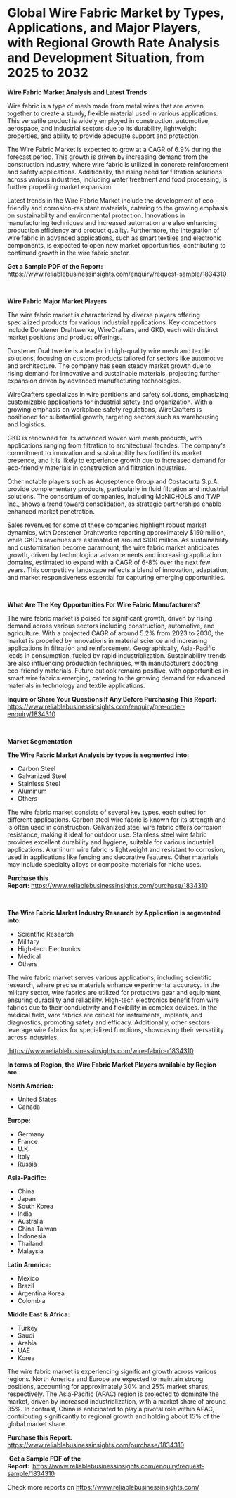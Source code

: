 <p><h1>Global Wire Fabric Market by Types, Applications, and Major Players, with Regional Growth Rate Analysis and Development Situation, from 2025 to 2032</h1></p><p><strong>Wire Fabric Market Analysis and Latest Trends</strong></p>
<p><p>Wire fabric is a type of mesh made from metal wires that are woven together to create a sturdy, flexible material used in various applications. This versatile product is widely employed in construction, automotive, aerospace, and industrial sectors due to its durability, lightweight properties, and ability to provide adequate support and protection.</p><p>The Wire Fabric Market is expected to grow at a CAGR of 6.9% during the forecast period. This growth is driven by increasing demand from the construction industry, where wire fabric is utilized in concrete reinforcement and safety applications. Additionally, the rising need for filtration solutions across various industries, including water treatment and food processing, is further propelling market expansion.</p><p>Latest trends in the Wire Fabric Market include the development of eco-friendly and corrosion-resistant materials, catering to the growing emphasis on sustainability and environmental protection. Innovations in manufacturing techniques and increased automation are also enhancing production efficiency and product quality. Furthermore, the integration of wire fabric in advanced applications, such as smart textiles and electronic components, is expected to open new market opportunities, contributing to continued growth in the wire fabric sector.</p></p>
<p><strong>Get a Sample PDF of the Report:&nbsp;</strong> <a href="https://www.reliablebusinessinsights.com/enquiry/request-sample/1834310?utm_campaign=3273&utm_medium=2&utm_source=Github&utm_content=ia&utm_term=02042025&utm_id=wire-fabric">https://www.reliablebusinessinsights.com/enquiry/request-sample/1834310</a></p>
<p>&nbsp;</p>
<p><strong>Wire Fabric Major Market Players</strong></p>
<p><p>The wire fabric market is characterized by diverse players offering specialized products for various industrial applications. Key competitors include Dorstener Drahtwerke, WireCrafters, and GKD, each with distinct market positions and product offerings.</p><p>Dorstener Drahtwerke is a leader in high-quality wire mesh and textile solutions, focusing on custom products tailored for sectors like automotive and architecture. The company has seen steady market growth due to rising demand for innovative and sustainable materials, projecting further expansion driven by advanced manufacturing technologies.</p><p>WireCrafters specializes in wire partitions and safety solutions, emphasizing customizable applications for industrial safety and organization. With a growing emphasis on workplace safety regulations, WireCrafters is positioned for substantial growth, targeting sectors such as warehousing and logistics.</p><p>GKD is renowned for its advanced woven wire mesh products, with applications ranging from filtration to architectural facades. The company's commitment to innovation and sustainability has fortified its market presence, and it is likely to experience growth due to increased demand for eco-friendly materials in construction and filtration industries.</p><p>Other notable players such as Aquseptence Group and Costacurta S.p.A. provide complementary products, particularly in fluid filtration and industrial solutions. The consortium of companies, including McNICHOLS and TWP Inc., shows a trend toward consolidation, as strategic partnerships enable enhanced market penetration.</p><p>Sales revenues for some of these companies highlight robust market dynamics, with Dorstener Drahtwerke reporting approximately $150 million, while GKD's revenues are estimated at around $100 million. As sustainability and customization become paramount, the wire fabric market anticipates growth, driven by technological advancements and increasing application domains, estimated to expand with a CAGR of 6-8% over the next few years. This competitive landscape reflects a blend of innovation, adaptation, and market responsiveness essential for capturing emerging opportunities.</p></p>
<p>&nbsp;</p>
<p><strong>What Are The Key Opportunities For Wire Fabric Manufacturers?</strong></p>
<p><p>The wire fabric market is poised for significant growth, driven by rising demand across various sectors including construction, automotive, and agriculture. With a projected CAGR of around 5.2% from 2023 to 2030, the market is propelled by innovations in material science and increasing applications in filtration and reinforcement. Geographically, Asia-Pacific leads in consumption, fueled by rapid industrialization. Sustainability trends are also influencing production techniques, with manufacturers adopting eco-friendly materials. Future outlook remains positive, with opportunities in smart wire fabrics emerging, catering to the growing demand for advanced materials in technology and textile applications.</p></p>
<p><strong>Inquire or Share Your Questions If Any Before Purchasing This Report:</strong> <a href="https://www.reliablebusinessinsights.com/enquiry/pre-order-enquiry/1834310?utm_campaign=3273&utm_medium=2&utm_source=Github&utm_content=ia&utm_term=02042025&utm_id=wire-fabric">https://www.reliablebusinessinsights.com/enquiry/pre-order-enquiry/1834310</a></p>
<p>&nbsp;</p>
<p><strong>Market Segmentation</strong></p>
<p><strong>The Wire Fabric Market Analysis by types is segmented into:</strong></p>
<p><ul><li>Carbon Steel</li><li>Galvanized Steel</li><li>Stainless Steel</li><li>Aluminum</li><li>Others</li></ul></p>
<p><p>The wire fabric market consists of several key types, each suited for different applications. Carbon steel wire fabric is known for its strength and is often used in construction. Galvanized steel wire fabric offers corrosion resistance, making it ideal for outdoor use. Stainless steel wire fabric provides excellent durability and hygiene, suitable for various industrial applications. Aluminum wire fabric is lightweight and resistant to corrosion, used in applications like fencing and decorative features. Other materials may include specialty alloys or composite materials for niche uses.</p></p>
<p><strong>Purchase this Report:&nbsp;</strong><a href="https://www.reliablebusinessinsights.com/purchase/1834310?utm_campaign=3273&utm_medium=2&utm_source=Github&utm_content=ia&utm_term=02042025&utm_id=wire-fabric">https://www.reliablebusinessinsights.com/purchase/1834310</a></p>
<p>&nbsp;</p>
<p><strong>The Wire Fabric Market Industry Research by Application is segmented into:</strong></p>
<p><ul><li>Scientific Research</li><li>Military</li><li>High-tech Electronics</li><li>Medical</li><li>Others</li></ul></p>
<p><p>The wire fabric market serves various applications, including scientific research, where precise materials enhance experimental accuracy. In the military sector, wire fabrics are utilized for protective gear and equipment, ensuring durability and reliability. High-tech electronics benefit from wire fabrics due to their conductivity and flexibility in complex devices. In the medical field, wire fabrics are critical for instruments, implants, and diagnostics, promoting safety and efficacy. Additionally, other sectors leverage wire fabrics for specialized functions, showcasing their versatility across industries.</p></p>
<p><a href="https://www.reliablebusinessinsights.com/wire-fabric-r1834310?utm_campaign=3273&utm_medium=2&utm_source=Github&utm_content=ia&utm_term=02042025&utm_id=wire-fabric">&nbsp;https://www.reliablebusinessinsights.com/wire-fabric-r1834310</a></p>
<p><strong>In terms of Region, the Wire Fabric Market Players available by Region are:</strong></p>
<p>
    <p> <strong> North America: </strong>
        <ul>
            <li>United States</li>
            <li>Canada</li>
        </ul>
        </p> 
    <p> <strong> Europe: </strong>
        <ul>
            <li>Germany</li>
            <li>France</li>
            <li>U.K.</li>
            <li>Italy</li>
            <li>Russia</li>
        </ul>
        </p> 
    <p> <strong> Asia-Pacific: </strong>
        <ul>
            <li>China</li>
            <li>Japan</li>
            <li>South Korea</li>
            <li>India</li>
            <li>Australia</li>
            <li>China Taiwan</li>
            <li>Indonesia</li>
            <li>Thailand</li>
            <li>Malaysia</li>
        </ul>
        </p> 
    <p> <strong> Latin America: </strong>
        <ul>
            <li>Mexico</li>
            <li>Brazil</li>
            <li>Argentina Korea</li>
            <li>Colombia</li>
        </ul>
        </p> 
    <p> <strong> Middle East & Africa: </strong>
        <ul>
            <li>Turkey</li>
            <li>Saudi</li>
            <li>Arabia</li>
            <li>UAE</li>
            <li>Korea</li>
        </ul>
    </p>
    </p>
<p><p>The wire fabric market is experiencing significant growth across various regions. North America and Europe are expected to maintain strong positions, accounting for approximately 30% and 25% market shares, respectively. The Asia-Pacific (APAC) region is projected to dominate the market, driven by increased industrialization, with a market share of around 35%. In contrast, China is anticipated to play a pivotal role within APAC, contributing significantly to regional growth and holding about 15% of the global market share.</p></p>
<p><strong>Purchase this Report: </strong><a href="https://www.reliablebusinessinsights.com/purchase/1834310?utm_campaign=3273&utm_medium=2&utm_source=Github&utm_content=ia&utm_term=02042025&utm_id=wire-fabric">https://www.reliablebusinessinsights.com/purchase/1834310</a></p>
<p>&nbsp;<strong>Get a Sample PDF of the Report:&nbsp;&nbsp;</strong><a href="https://www.reliablebusinessinsights.com/enquiry/request-sample/1834310?utm_campaign=3273&utm_medium=2&utm_source=Github&utm_content=ia&utm_term=02042025&utm_id=wire-fabric">https://www.reliablebusinessinsights.com/enquiry/request-sample/1834310</a></p>
<p><strong></strong></p>
<p>Check more reports on <a href="https://www.reliablebusinessinsights.com/?utm_campaign=3273&utm_medium=2&utm_source=Github&utm_content=ia&utm_term=02042025&utm_id=wire-fabric">https://www.reliablebusinessinsights.com/</a></p>